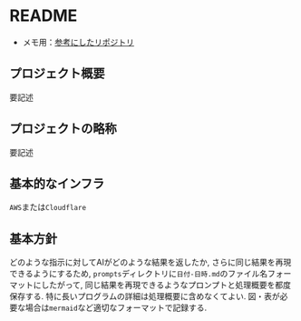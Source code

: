 # README

- メモ用：[参考にしたリポジトリ](https://github.com/mizchi/ailab)

## プロジェクト概要

要記述

## プロジェクトの略称

要記述

## 基本的なインフラ

`AWS`または`Cloudflare`

## 基本方針

どのような指示に対してAIがどのような結果を返したか,
さらに同じ結果を再現できるようにするため,
`prompts`ディレクトリに`日付-日時.md`のファイル名フォーマットにしたがって,
同じ結果を再現できるようなプロンプトと処理概要を都度保存する.
特に長いプログラムの詳細は処理概要に含めなくてよい.
図・表が必要な場合は`mermaid`など適切なフォーマットで記録する.
